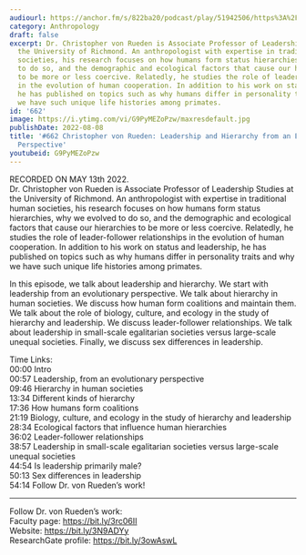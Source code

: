 ```yaml
---
audiourl: https://anchor.fm/s/822ba20/podcast/play/51942506/https%3A%2F%2Fd3ctxlq1ktw2nl.cloudfront.net%2Fstaging%2F2022-4-13%2Fab3859ce-3b5c-1272-4bbd-75e886f3e8f3.m4a
category: Anthropology
draft: false
excerpt: Dr. Christopher von Rueden is Associate Professor of Leadership Studies at
  the University of Richmond. An anthropologist with expertise in traditional human
  societies, his research focuses on how humans form status hierarchies, why we evolved
  to do so, and the demographic and ecological factors that cause our hierarchies
  to be more or less coercive. Relatedly, he studies the role of leader-follower relationships
  in the evolution of human cooperation. In addition to his work on status and leadership,
  he has published on topics such as why humans differ in personality traits and why
  we have such unique life histories among primates.
id: '662'
image: https://i.ytimg.com/vi/G9PyMEZoPzw/maxresdefault.jpg
publishDate: 2022-08-08
title: '#662 Christopher von Rueden: Leadership and Hierarchy from an Evolutionary
  Perspective'
youtubeid: G9PyMEZoPzw
---
```

<div class="timelinks">

RECORDED ON MAY 13th 2022.  
Dr. Christopher von Rueden is Associate Professor of Leadership Studies at the University of Richmond. An anthropologist with expertise in traditional human societies, his research focuses on how humans form status hierarchies, why we evolved to do so, and the demographic and ecological factors that cause our hierarchies to be more or less coercive. Relatedly, he studies the role of leader-follower relationships in the evolution of human cooperation. In addition to his work on status and leadership, he has published on topics such as why humans differ in personality traits and why we have such unique life histories among primates.

In this episode, we talk about leadership and hierarchy. We start with leadership from an evolutionary perspective. We talk about hierarchy in human societies. We discuss how human form coalitions and maintain them. We talk about the role of biology, culture, and ecology in the study of hierarchy and leadership. We discuss leader-follower relationships. We talk about leadership in small-scale egalitarian societies versus large-scale unequal societies. Finally, we discuss sex differences in leadership.

Time Links:  
<time>00:00</time> Intro  
<time>00:57</time> Leadership, from an evolutionary perspective  
<time>09:46</time> Hierarchy in human societies  
<time>13:34</time> Different kinds of hierarchy  
<time>17:36</time> How humans form coalitions  
<time>21:19</time> Biology, culture, and ecology in the study of hierarchy and leadership  
<time>28:34</time> Ecological factors that influence human hierarchies  
<time>36:02</time> Leader-follower relationships  
<time>38:57</time> Leadership in small-scale egalitarian societies versus large-scale unequal societies  
<time>44:54</time> Is leadership primarily male?  
<time>50:13</time> Sex differences in leadership  
<time>54:14</time> Follow Dr. von Rueden’s work!

---

Follow Dr. von Rueden’s work:  
Faculty page: https://bit.ly/3rc06II  
Website: https://bit.ly/3N9ADYy  
ResearchGate profile: https://bit.ly/3owAswL
</div>

